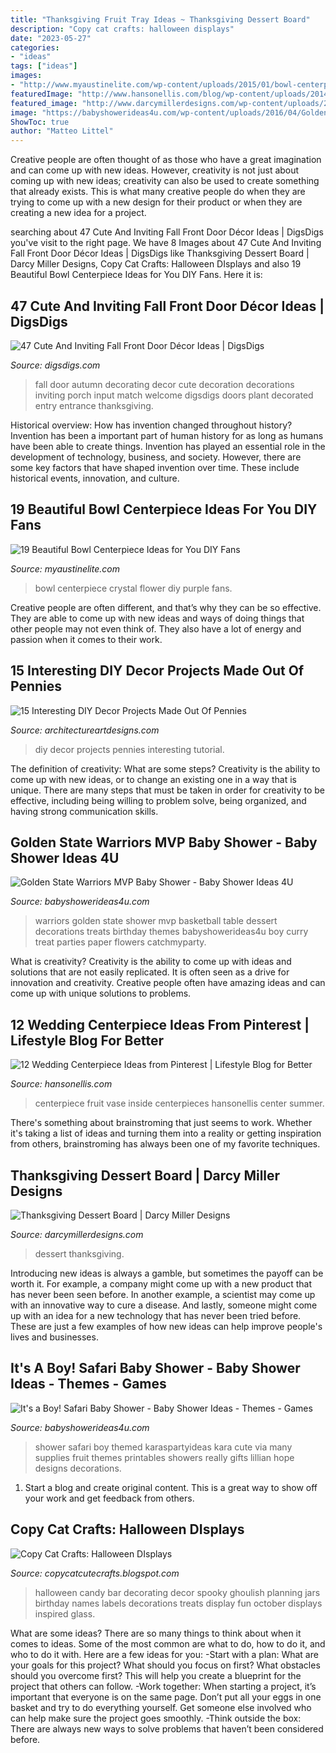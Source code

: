 ```yaml
---
title: "Thanksgiving Fruit Tray Ideas ~ Thanksgiving Dessert Board"
description: "Copy cat crafts: halloween displays"
date: "2023-05-27"
categories:
- "ideas"
tags: ["ideas"]
images:
- "http://www.myaustinelite.com/wp-content/uploads/2015/01/bowl-centerpiece-ideas-with-clear-crystal-and-purple-flower.jpg"
featuredImage: "http://www.hansonellis.com/blog/wp-content/uploads/2014/03/blog-centerpiece-fruit.jpg"
featured_image: "http://www.darcymillerdesigns.com/wp-content/uploads/2019/11/DMDc-graze-board-IMG_8895-1x1-1200x1200.jpg"
image: "https://babyshowerideas4u.com/wp-content/uploads/2016/04/Golden-State-Warriors-MVP-Baby-Shower-Treat-Brownies.jpg"
ShowToc: true
author: "Matteo Littel"
---
```



Creative people are often thought of as those who have a great imagination and can come up with new ideas. However, creativity is not just about coming up with new ideas; creativity can also be used to create something that already exists. This is what many creative people do when they are trying to come up with a new design for their product or when they are creating a new idea for a project.

	

		
searching about 47 Cute And Inviting Fall Front Door Décor Ideas | DigsDigs you've visit to the right page. We have 8 Images about 47 Cute And Inviting Fall Front Door Décor Ideas | DigsDigs like Thanksgiving Dessert Board | Darcy Miller Designs, Copy Cat Crafts: Halloween DIsplays and also 19 Beautiful Bowl Centerpiece Ideas for You DIY Fans. Here it is:
		
    
## 47 Cute And Inviting Fall Front Door Décor Ideas | DigsDigs

<img loading=lazy src="http://www.digsdigs.com/photos/cute-and-inviting-fall-front-door-decor-ideas-1.jpg" onerror="this.onerror=null;this.src='https://tse4.mm.bing.net/th?id=OIP.zt-nD-m09g7pPOF92MVADQHaMG&amp;pid=15.1';" alt="47 Cute And Inviting Fall Front Door Décor Ideas | DigsDigs">

_Source: digsdigs.com_

>fall door autumn decorating decor cute decoration decorations inviting porch input match welcome digsdigs doors plant decorated entry entrance thanksgiving. 

	

Historical overview: How has invention changed throughout history?
Invention has been a important part of human history for as long as humans have been able to create things. Invention has played an essential role in the development of technology, business, and society. However, there are some key factors that have shaped invention over time. These include historical events, innovation, and culture.

    
## 19 Beautiful Bowl Centerpiece Ideas For You DIY Fans

<img loading=lazy src="http://www.myaustinelite.com/wp-content/uploads/2015/01/bowl-centerpiece-ideas-with-clear-crystal-and-purple-flower.jpg" onerror="this.onerror=null;this.src='https://tse1.mm.bing.net/th?id=OIP.Xvqh1rNPbg2aZUld8inl9wHaJ4&amp;pid=15.1';" alt="19 Beautiful Bowl Centerpiece Ideas for You DIY Fans">

_Source: myaustinelite.com_

>bowl centerpiece crystal flower diy purple fans. 

	

Creative people are often different, and that’s why they can be so effective. They are able to come up with new ideas and ways of doing things that other people may not even think of. They also have a lot of energy and passion when it comes to their work.

    
## 15 Interesting DIY Decor Projects Made Out Of Pennies

<img loading=lazy src="https://www.architectureartdesigns.com/wp-content/uploads/2018/03/15-Interesting-DIY-Decor-Projects-Made-Out-Of-Pennies-10.jpg" onerror="this.onerror=null;this.src='https://tse2.mm.bing.net/th?id=OIP.zbOh_4h_SydP3UP2E9FyUAHaLS&amp;pid=15.1';" alt="15 Interesting DIY Decor Projects Made Out Of Pennies">

_Source: architectureartdesigns.com_

>diy decor projects pennies interesting tutorial. 

	

The definition of creativity: What are some steps?
Creativity is the ability to come up with new ideas, or to change an existing one in a way that is unique. There are many steps that must be taken in order for creativity to be effective, including being willing to problem solve, being organized, and having strong communication skills.

    
## Golden State Warriors MVP Baby Shower - Baby Shower Ideas 4U

<img loading=lazy src="https://babyshowerideas4u.com/wp-content/uploads/2016/04/Golden-State-Warriors-MVP-Baby-Shower-Treat-Brownies.jpg" onerror="this.onerror=null;this.src='https://tse4.mm.bing.net/th?id=OIP.qRw89Hx0f4HTGkGfw8qTjAHaHa&amp;pid=15.1';" alt="Golden State Warriors MVP Baby Shower - Baby Shower Ideas 4U">

_Source: babyshowerideas4u.com_

>warriors golden state shower mvp basketball table dessert decorations treats birthday themes babyshowerideas4u boy curry treat parties paper flowers catchmyparty. 

	

What is creativity?
Creativity is the ability to come up with ideas and solutions that are not easily replicated. It is often seen as a drive for innovation and creativity. Creative people often have amazing ideas and can come up with unique solutions to problems.

    
## 12 Wedding Centerpiece Ideas From Pinterest | Lifestyle Blog For Better

<img loading=lazy src="http://www.hansonellis.com/blog/wp-content/uploads/2014/03/blog-centerpiece-fruit.jpg" onerror="this.onerror=null;this.src='https://tse2.mm.bing.net/th?id=OIP.QWjwAVfW6rXg8e5Bre0lyAAAAA&amp;pid=15.1';" alt="12 Wedding Centerpiece Ideas from Pinterest | Lifestyle Blog for Better">

_Source: hansonellis.com_

>centerpiece fruit vase inside centerpieces hansonellis center summer. 

	

There's something about brainstroming that just seems to work. Whether it's taking a list of ideas and turning them into a reality or getting inspiration from others, brainstroming has always been one of my favorite techniques.

    
## Thanksgiving Dessert Board | Darcy Miller Designs

<img loading=lazy src="http://www.darcymillerdesigns.com/wp-content/uploads/2019/11/DMDc-graze-board-IMG_8895-1x1-1200x1200.jpg" onerror="this.onerror=null;this.src='https://tse2.mm.bing.net/th?id=OIP.fcZojDTJf781ZOc-K8a9xwHaHa&amp;pid=15.1';" alt="Thanksgiving Dessert Board | Darcy Miller Designs">

_Source: darcymillerdesigns.com_

>dessert thanksgiving. 

	

Introducing new ideas is always a gamble, but sometimes the payoff can be worth it. For example, a company might come up with a new product that has never been seen before. In another example, a scientist may come up with an innovative way to cure a disease. And lastly, someone might come up with an idea for a new technology that has never been tried before. These are just a few examples of how new ideas can help improve people's lives and businesses.

    
## It&#039;s A Boy! Safari Baby Shower - Baby Shower Ideas - Themes - Games

<img loading=lazy src="http://www.babyshowerideas4u.com/wp-content/uploads/2014/01/1Fruit.jpg" onerror="this.onerror=null;this.src='https://tse3.mm.bing.net/th?id=OIP.iKrUjKfcTpyX_2PyD47vBAHaLH&amp;pid=15.1';" alt="It&#039;s a Boy! Safari Baby Shower - Baby Shower Ideas - Themes - Games">

_Source: babyshowerideas4u.com_

>shower safari boy themed karaspartyideas kara cute via many supplies fruit themes printables showers really gifts lillian hope designs decorations. 

	

1. Start a blog and create original content. This is a great way to show off your work and get feedback from others.

    
## Copy Cat Crafts: Halloween DIsplays

<img loading=lazy src="http://3.bp.blogspot.com/_1IwJSFYdX2s/TIAm8XZbqjI/AAAAAAAAZAk/02AndYH0vF8/s1600/Tray+of+Halloween+Candy+012.JPG" onerror="this.onerror=null;this.src='https://tse4.mm.bing.net/th?id=OIP.uRo_8sQVW54KPeTfOrGuRAHaLG&amp;pid=15.1';" alt="Copy Cat Crafts: Halloween DIsplays">

_Source: copycatcutecrafts.blogspot.com_

>halloween candy bar decorating decor spooky ghoulish planning jars birthday names labels decorations treats display fun october displays inspired glass. 

	

What are some ideas?
There are so many things to think about when it comes to ideas. Some of the most common are what to do, how to do it, and who to do it with. Here are a few ideas for you: 
-Start with a plan: What are your goals for this project? What should you focus on first? What obstacles should you overcome first? This will help you create a blueprint for the project that others can follow. 
-Work together: When starting a project, it’s important that everyone is on the same page. Don’t put all your eggs in one basket and try to do everything yourself. Get someone else involved who can help make sure the project goes smoothly. 
-Think outside the box: There are always new ways to solve problems that haven’t been considered before.

